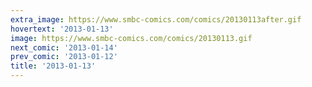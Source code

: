 ```yaml
---
extra_image: https://www.smbc-comics.com/comics/20130113after.gif
hovertext: '2013-01-13'
image: https://www.smbc-comics.com/comics/20130113.gif
next_comic: '2013-01-14'
prev_comic: '2013-01-12'
title: '2013-01-13'
---
```



